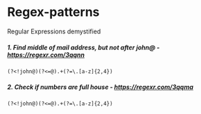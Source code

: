 # Regex-patterns
Regular Expressions demystified 



##### 1. Find middle of mail address, but not after john@ - https://regexr.com/3qqnn
```
(?<!john@)(?<=@).+(?=\.[a-z]{2,4})
```

##### 2. Check if numbers are full house - https://regexr.com/3qqma
```
(?<!john@)(?<=@).+(?=\.[a-z]{2,4})
```
